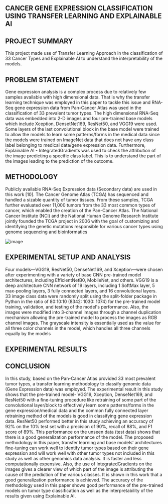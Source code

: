 ## CANCER GENE EXPRESSION CLASSIFICATION USING TRANSFER LEARNING AND EXPLAINABLE AI

## PROJECT SUMMARY
This project made use of Transfer Learning Approach in the classification of 33 Cancer Types and Explainable AI to understand the interpretability of the models.


## PROBLEM STATEMENT
Gene expression analysis is a complex process due to relatively few samples available with high dimensional data. That is why the transfer learning technique was employed in this paper to tackle this issue and RNA-Seq gene expression data from Pan-Cancer Atlas was used in the classification of 33 prevalent tumor types. The high dimensional RNA-Seq data was embedded into 2-D images and four pre-trained base models which include Xception, DensetNet169, ResNet50, and VGG19 were used. Some layers of the last convolutional block in the base model were trained to allow the models to learn some patterns/forms in the medical data since the models were trained on ImageNet data that does not have any class label belonging to medical data/gene expression data.
Furthermore, Explainable AI - IntegratedGradients was used to check the attribution of the image predicting a specific class label. This is to understand the part of the images leading to the prediction of the outcome.

## METHODOLOGY
Publicly available RNA-Seq Expression data (Secondary data) are used in this work [10]. The Cancer Genome Atlas (TCGA) has sequenced and handled a sizable quantity of tumor tissues. From these samples, TCGA further evaluated over 11,000 tumors from the 33 most common types of cancer, which enabled the creation of the Pan-Cancer Atlas. The National Cancer Institute (NCI) and the National Human Genome Research Institute jointly founded the TCGA project in 2006 with the goal of customizing and identifying the genetic mutations responsible for various cancer types using genome sequencing and bioinformatics 

![image](https://github.com/Anthonyomowumi/-Deep-Learning-Transfer-Learning-and-Explainable-Artificial-Intelligence-XAI-repo/assets/93340041/a5bdb9af-5923-47e2-9a00-cc299eea8212)

## EXPERIMENTAL SETUP AND ANALYSIS
Four models—VGG19, ResNet50, DenseNet169, and Xception—were chosen after experimenting with a variety of base CNN pre-trained model architectures, including EfficientNetB0, MobileNet, and others. VGG19 is a deep architecture CNN network of 19 layers, including 1 SoftMax layer, 5 max-pooling layers, 3 fully connected layers, and 16 convolutional layers.
33 image class data were randomly split using the split-folder package in Python in the ratio of 80:10:10 (8342: 1030: 1074) for the pre-trained model training, validation, and testing of the model's performance. Also, the images were modified into 3-channel images through a channel duplication mechanism allowing the pre-trained model to process the images as RGB channel images. The grayscale intensity is essentially used as the value for all three color channels in the model, which handles all three channels equally by the models

## EXPERIMENTAL RESULTS


## CONCLUSION
In this study, based on the Pan-Cancer Atlas provided 33 most prevalent tumor types, a transfer learning methodology to classify genomic data (Gene Expression data) was employed. The experimental result in this study shows that the pre-trained model- VGG19, Xception, DenseNet169, and ResNet50 with a fine-tuning procedure like retraining of some part of the convolutional layer/block to effectively learn some patterns/forms in the gene expression/medical data and the common fully connected layer retraining method of the models is good in classifying gene expression data. ResNet50 performed better in this study achieving an accuracy of 92% on the 10% test set with a precision of 90%, recall of 88%, and F1 score of 89%. This performance on the unseen data (test data) shows that there is a good generalization performance of the model. The proposed methodology in this paper, transfer learning and base models’ architectures fine-tuning can work well to identify tumor types based on their gene expression and will work well with other tumor types not included in this study as well as other genomics data analysis. It is faster and less computationally expensive. Also, the use of IntegratedGradients on the images gives a clearer view of which part of the image is attributing the cause of the prediction of the various classes. It is shown in this work that a good generalization performance is achieved. The accuracy of the methodology used in this paper shows good performance of the pre-trained models on tumor type classification as well as the interpretability of the results given using Explainable AI.



